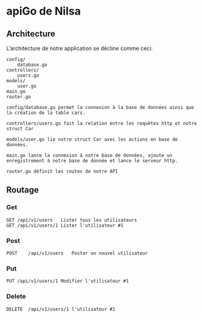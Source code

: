 # apiGo de Nilsa

## Architecture
L’architecture de notre application se décline comme ceci:
```archi
config/
    database.go
controllers/
    users.go
models/
    user.go
main.go
router.go
```
```database
config/database.go permet la connexion à la base de données ainsi que la création de la table cars.
```
``` users
controllers/users.go fait la relation entre les requêtes http et notre struct Car
```
```user
models/user.go lie notre struct Car avec les actions en base de données.
```
```main
main.go lance la connexion à notre base de données, ajoute un enregistrement à notre base de donnée et lance le serveur http.
```
```router
router.go définit les routes de notre API
```
## Routage
### Get
```http request
GET	/api/v1/users	Lister tous les utilisateurs
GET	/api/v1/users/1	Lister l'utilisateur #1
```

### Post
```http request
POST	/api/v1/users	Poster un nouvel utilisateur
```

### Put
```http request
PUT	/api/v1/users/1	Modifier l'utilisateur #1
```

### Delete
```http request
DELETE	/api/v1/users/1	l'utilisateur #1
```
